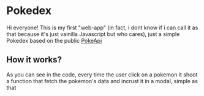 # Pokedex

Hi everyone! This is my first "web-app" (in fact, i dont know if i can call it as that because it's just vainilla Javascript but who cares), just a simple Pokedex based on the public [PokeApi](https://pokeapi.co/)

## How it works?

As you can see in the code, every time the user click on a pokemon it shoot a function that fetch the pokemon's data and incrust it in a modal, simple as that
